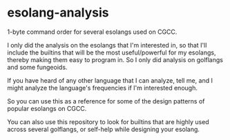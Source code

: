 # esolang-analysis
1-byte command order for several esolangs used on CGCC.

I only did the analysis on the esolangs that I'm interested in, so that
I'll include the builtins that will be the most useful/powerful for my esolangs,
thereby making them easy to program in. So I only did analysis on golflangs and some fungeoids.

If you have heard of any other language that I can analyze, tell me, and I might analyze the language's frequencies if I'm interested enough.

So you can use this as a reference for some of the design patterns of popular esolangs on CGCC.

You can also use this repository to look for builtins that are highly used across
several golflangs, or self-help while designing your esolang.
